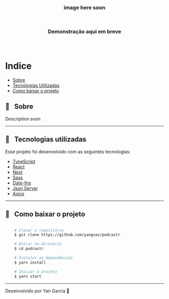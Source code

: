 <h3 align="center">
    <!-- <img src="public/apresentacao_desktop.gif"> --> image here soon
</h3>

<br />

<h3 align="center">
    <!-- <a href="https://move-doro.vercel.app/"></a> -->
    Demonstração aqui em breve
<h3 >

<br />

# Indice

- [Sobre](#-sobre)
- [Tecnologias Utilizadas](#-tecnologias-utilizadas)
- [Como baixar o projeto](#-como-baixar-o-projeto)

## 🔖 &nbsp; Sobre

Description soon

---

## 🚀 &nbsp; Tecnologias utilizadas

Esse projeto foi desenvolvido com as seguintes tecnologias:

- [TypeScript](https://www.typescriptlang.org/)
- [React](https://reactjs.org)
- [Next](https://nextjs.org)
- [Sass](https://sass-lang.com)
- [Date-fns](https://date-fns.org)
- [Json Server](https://github.com/typicode/json-server)
- [Axios](https://github.com/axios/axios)

---

##  📁 &nbsp; Como baixar o projeto

```bash

    # Clonar o repositório
    $ git clone https://github.com/yangvaz/podcastr

    # Entrar no diretório
    $ cd podcastr

    # Instalar as dependências
    $ yarn install

    # Iniciar o projeto
    $ yarn start
```

---

Desenvolvido por Yan Garcia 🥑 